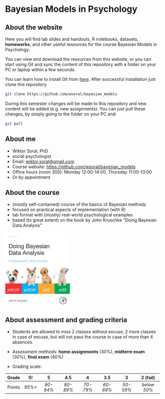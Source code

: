 # Bayesian Models in Psychology

## About the website

Here you will find lab slides and handouts, R notebooks, datasets, **homeworks**,
and other useful resources for the course Bayesian Models in Psychology.

You can view and download the resources from this website, or you can start using Git and sync the content of this repository with a folder on your PC or laptop within a few seconds.

You can learn how to install Git from [here](https://git-scm.com/book/en/v2/Getting-Started-Installing-Git). After successful installation just clone this repository

```bash
git clone https://github.com/wsoral/bayesian_models
```

During this semester changes will be made to this repository and new content will be added (e.g. new assignments). You can just pull these changes, by simply going to the folder on your PC and:

```bash
git pull
```

## About me

- Wiktor Soral, PhD
- social psychologist
- Email: <a href="mailto:wiktor.soral@gmail.com">wiktor.soral@gmail.com</a>
- Course website: <a href=https://github.com/wsoral/bayesian_models>https://github.com/wsoral/bayesian_models</a>
- Office hours (room 300): Monday 12:00-14:00, Thursday 11:00-13:00
- Or by appointment

## About the course


- (mostly self-contained) course of the basics of Bayesian methods
- focused on practical aspects of implementation (with R)
- lab format with (mostly) real-world psychological examples
- based (to great extent) on the book by John Kruschke "Doing Bayesian Data Analysis"


![Puppies book](lab_slides/kruschke.jpg?raw=true "Kruschke")


## About assessment and grading criteria

- Students are allowed to miss 2 classes without excuse, 2 more classes in case of excuse, but will not pass the course in case of more than 4 absences.

- Assessment methods: <b>home assignments</b> (30%), <b>midterm exam</b> (30%), <b>final exam</b> (40%)

- Grading scale:

| Grade  |  5!    |   5      |    4.5   |    4     |   3.5    |   3      | 2 (fail)  |
|:------:|:------:|:--------:|:--------:|:--------:|:--------:|:--------:|:---------:|
| Points | *95%+* | *90-94%* | *80-89%* | *70-79%* | *60-69%* | *50-59%* |*below 50%*|
